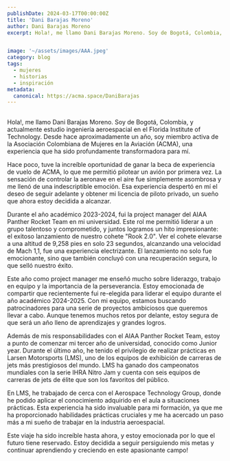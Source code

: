 ```yaml
---
publishDate: 2024-03-17T00:00:00Z
title: 'Dani Barajas Moreno'
author: Dani Barajas Moreno
excerpt: Hola!, me llamo Dani Barajas Moreno. Soy de Bogotá, Colombia, y actualmente estudio ingeniería aeroespacial en el Florida Institute of Technology. Desde hace aproximadamente un año, soy miembro activa de la Asociación Colombiana de Mujeres en la Aviación (ACMA), una experiencia que ha sido profundamente transformadora para mí.


image: '~/assets/images/AAA.jpeg'
category: blog
tags:
  - mujeres
  - historias
  - inspiración
metadata:
  canonical: https://acma.space/DaniBarajas
---
```


## 

Hola!, me llamo Dani Barajas Moreno. Soy de Bogotá, Colombia, y actualmente estudio ingeniería aeroespacial en el Florida Institute of Technology. Desde hace aproximadamente un año, soy miembro activa de la Asociación Colombiana de Mujeres en la Aviación (ACMA), una experiencia que ha sido profundamente transformadora para mí.

Hace poco, tuve la increíble oportunidad de ganar la beca de experiencia de vuelo de ACMA, lo que me permitió pilotear un avión por primera vez. La sensación de controlar la aeronave en el aire fue simplemente asombrosa y me llenó de una indescriptible emoción. Esa experiencia despertó en mí el deseo de seguir adelante y obtener mi licencia de piloto privado, un sueño que ahora estoy decidida a alcanzar.

Durante el año académico 2023-2024, fui la project manager del AIAA Panther Rocket Team en mi universidad. Este rol me permitió liderar a un grupo talentoso y comprometido, y juntos logramos un hito impresionante: el exitoso lanzamiento de nuestro cohete "Rook 2.0". Ver el cohete elevarse a una altitud de 9,258 pies en solo 23 segundos, alcanzando una velocidad de Mach 1,1, fue una experiencia electrizante. El lanzamiento no solo fue emocionante, sino que también concluyó con una recuperación segura, lo que selló nuestro éxito.

Este año como project manager me enseñó mucho sobre liderazgo, trabajo en equipo y la importancia de la perseverancia. Estoy emocionada de compartir que recientemente fui re-elegida para liderar el equipo durante el año académico 2024-2025. Con mi equipo, estamos buscando patrocinadores para una serie de proyectos ambiciosos que queremos llevar a cabo. Aunque tenemos muchos retos por delante, estoy segura de que será un año lleno de aprendizajes y grandes logros.

Además de mis responsabilidades con el AIAA Panther Rocket Team, estoy a punto de comenzar mi tercer año de universidad, conocido como Junior year. Durante el último año, he tenido el privilegio de realizar prácticas en Larsen Motorsports (LMS), uno de los equipos de exhibición de carreras de jets más prestigiosos del mundo. LMS ha ganado dos campeonatos mundiales con la serie IHRA Nitro Jam y cuenta con seis equipos de carreras de jets de élite que son los favoritos del público.

En LMS, he trabajado de cerca con el Aerospace Technology Group, donde he podido aplicar el conocimiento adquirido en el aula a situaciones prácticas. Esta experiencia ha sido invaluable para mi formación, ya que me ha proporcionado habilidades prácticas cruciales y me ha acercado un paso más a mi sueño de trabajar en la industria aeroespacial.

Este viaje ha sido increíble hasta ahora, y estoy emocionada por lo que el futuro tiene reservado. Estoy decidida a seguir persiguiendo mis metas y continuar aprendiendo y creciendo en este apasionante campo!